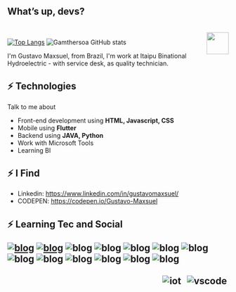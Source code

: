 <h2> What’s up, devs? </h2>
<div align="left">
	<br>
<img align='right' src='https://user-images.githubusercontent.com/5713670/87202985-820dcb80-c2b6-11ea-9f56-7ec461c497c3.gif' width='50'>
</div>

[![Top Langs](https://github-readme-stats.vercel.app/api/top-langs/?username=gamthersoa&show_icons=true&theme=dracula)](https://github.com/gamthersoa/github-readme-stats)
![Gamthersoa GitHub stats](https://github-readme-stats.vercel.app/api?username=gamthersoa&show_icons=true&theme=dracula)

I'm Gustavo Maxsuel, from Brazil, I'm work at Itaipu Binational Hydroelectric - with service desk, as quality technician.


## ⚡ Technologies
Talk to me about
- Front-end development using **HTML, Javascript, CSS**
- Mobile using **Flutter**
- Backend using **JAVA, Python**
- Work with Microsoft Tools
- Learning BI

## ⚡ I Find
- Linkedin: https://www.linkedin.com/in/gustavomaxsuel/
- CODEPEN: https://codepen.io/Gustavo-Maxsuel

<h2> ⚡ Learning Tec and Social </2>
<p></p>

[![blog](https://img.shields.io/badge/dev.to-0A0A0A?style=for-the-badge&logo=dev.to&logoColor=white)](https://dev.to/gustavo_theodoro)
[![blog](https://img.shields.io/badge/LinkedIn-0077B5?style=for-the-badge&logo=linkedin&logoColor=white)](https://www.linkedin.com/in/gustavomaxsuel/)
![blog](https://img.shields.io/badge/HTML5-E34F26?style=for-the-badge&logo=html5&logoColor=white)
![blog](https://img.shields.io/badge/CSS-239120?&style=for-the-badge&logo=css3&logoColor=white)
![blog](https://img.shields.io/badge/JavaScript-F7DF1E?style=for-the-badge&logo=javascript&logoColor=black)
![blog](https://img.shields.io/badge/Python-3776AB?style=for-the-badge&logo=python&logoColor=white)
![blog](https://img.shields.io/badge/Java-ED8B00?style=for-the-badge&logo=java&logoColor=white)
![blog](https://img.shields.io/badge/Kotlin-0095D5?&style=for-the-badge&logo=kotlin&logoColor=white)
![blog](https://img.shields.io/badge/Markdown-000000?style=for-the-badge&logo=markdown&logoColor=white)
![blog](https://img.shields.io/badge/Flutter-02569B?style=for-the-badge&logo=flutter&logoColor=white)
![blog](https://img.shields.io/badge/PostgreSQL-316192?style=for-the-badge&logo=postgresql&logoColor=white)
![blog](https://img.shields.io/badge/SQLite-07405E?style=for-the-badge&logo=sqlite&logoColor=white)
![blog](https://img.shields.io/badge/C%23-239120?style=for-the-badge&logo=c-sharp&logoColor=white)



 <p align="right">
   <img src="https://github.com/sudnyeshtalekar/sudnyeshtalekar/blob/master/Assets/iot.svg" alt="iot" style="vertical-align:top; margin:4px">
   <img src="https://github.com/sudnyeshtalekar/sudnyeshtalekar/blob/master/Assets/visualstudio_code.svg" alt="vscode" style="vertical-align:top; margin:4px">
  </p>
